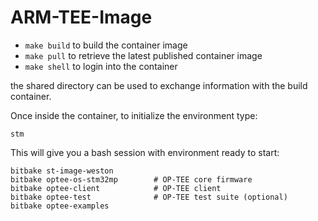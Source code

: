 # ARM-TEE-Image

- `make build` to build the container image
- `make pull` to retrieve the latest published container image
- `make shell` to login into the container

the shared directory can be used to exchange information with the build container.

Once inside the container, to initialize the environment type:
```
stm
```

This will give you a bash session with environment ready to start:

```
bitbake st-image-weston
bitbake optee-os-stm32mp        # OP-TEE core firmware
bitbake optee-client            # OP-TEE client
bitbake optee-test              # OP-TEE test suite (optional)
bitbake optee-examples
```

